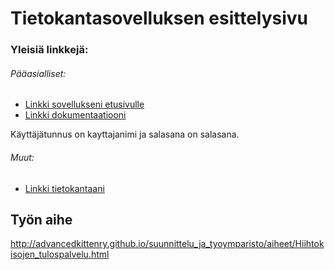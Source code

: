 # Tietokantasovelluksen esittelysivu

### Yleisiä linkkejä:

###### Pääasialliset:
* [Linkki sovellukseni etusivulle](http://ezaalto.users.cs.helsinki.fi/hemohes/)
* [Linkki dokumentaatiooni](https://github.com/MucousDischarge/Tsoha-Bootstrap/blob/master/doc/dokumentaatio.pdf)

Käyttäjätunnus on kayttajanimi ja salasana on salasana. 


###### Muut:
- [Linkki tietokantaani](http://ezaalto.users.cs.helsinki.fi/hemohes/tietokantayhteys)

## Työn aihe

http://advancedkittenry.github.io/suunnittelu_ja_tyoymparisto/aiheet/Hiihtokisojen_tulospalvelu.html
